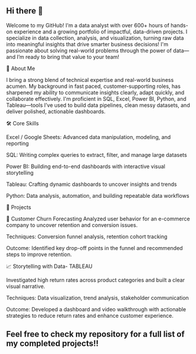 ## Hi there 👋
Welcome to my GitHub! I'm a data analyst with over 600+ hours of hands-on experience and a growing portfolio of impactful, data-driven projects. I specialize in data collection, analysis, and visualization, turning raw data into meaningful insights that drive smarter business decisions! I'm passionate about solving real-world problems through the power of data—and I’m ready to bring that value to your team! 

🌟 About Me

I bring a strong blend of technical expertise and real-world business acumen. My background in fast paced, customer-supporting roles, has sharpened my ability to communicate insights clearly, adapt quickly, and collaborate effectively. I'm proficient in SQL, Excel, Power BI, Python, and Tableau—tools I’ve used to build data pipelines, clean messy datasets, and deliver polished, actionable dashboards.

🛠 Core Skills

Excel / Google Sheets: Advanced data manipulation, modeling, and reporting

SQL: Writing complex queries to extract, filter, and manage large datasets

Power BI: Building end-to-end dashboards with interactive visual storytelling

Tableau: Crafting dynamic dashboards to uncover insights and trends

Python: Data analysis, automation, and building repeatable data workflows

🚀 Projects

🔮 Customer Churn Forecasting
Analyzed user behavior for an e-commerce company to uncover retention and conversion issues.

Techniques: Conversion funnel analysis, retention cohort tracking

Outcome: Identified key drop-off points in the funnel and recommended steps to improve retention.

📈 Storytelling with Data- TABLEAU

Investigated high return rates across product categories and built a clear visual narrative.

Techniques: Data visualization, trend analysis, stakeholder communication

Outcome: Developed a dashboard and video walkthrough with actionable strategies to reduce return rates and enhance customer experience.

## Feel free to check my repository for a full list of my completed projects!!



